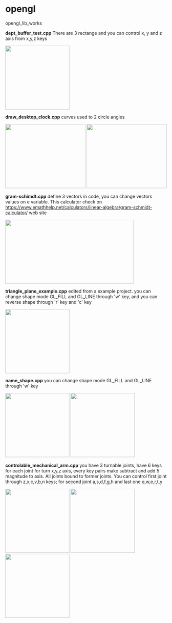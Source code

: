 # opengl

opengl_lib_works

**dept_buffer_test.cpp** There are 3 rectange and you can control x, y and z axis from x,y,z keys

<img src="http://yunus.hacettepe.edu.tr/~caginagirdemir/files/dept_buffer.PNG" width="200" height="200" />

**draw_desktop_clock.cpp** curves used to 2 circle angles

<img src="http://yunus.hacettepe.edu.tr/~caginagirdemir/files/desk_clock.PNG" width="250" height="200" /> <img src="http://yunus.hacettepe.edu.tr/~caginagirdemir/files/desk_clock2.PNG" width="250" height="200" />

**gram-schimdt.cpp** define 3 vectors in code, you can change vectors values on e variable. This calculator check on https://www.emathhelp.net/calculators/linear-algebra/gram-schmidt-calculator/ web site

<img src="http://yunus.hacettepe.edu.tr/~caginagirdemir/files/gram-schmid.PNG" width="400" height="200" /> 

**triangle_plane_example.cpp** edited from a example project. you can change shape mode GL_FILL and GL_LINE through 'w' key, and you can reverse shape through 'r' key and 'c' key

<img src="http://yunus.hacettepe.edu.tr/~caginagirdemir/files/triangle_plane_example.PNG" width="200" height="200" /> 

**name_shape.cpp** you can change shape mode GL_FILL and GL_LINE through 'w' key

<img src="http://yunus.hacettepe.edu.tr/~caginagirdemir/files/name_shape.PNG" width="200" height="200" /> <img src="http://yunus.hacettepe.edu.tr/~caginagirdemir/files/name_shape_2.PNG" width="200" height="200" /> 

**controlable_mechanical_arm.cpp** you have 3 turnable joints, have 6 keys for each joint for turn x,y,z axis, every key pairs make subtract and add 5 magnitude to axis. All joints bound to former joints. You can control first joint through z,x,c,v,b,n keys; for second joint a,s,d,f,g,h and last one q,w,e,r,t,y

<img src="http://yunus.hacettepe.edu.tr/~caginagirdemir/files/mechanical_arm.PNG" width="200" height="200" /> <img src="http://yunus.hacettepe.edu.tr/~caginagirdemir/files/mechanical_arm2.PNG" width="200" height="200" /> <img src="http://yunus.hacettepe.edu.tr/~caginagirdemir/files/mechnacil_arm3.PNG" width="200" height="200" /> 
